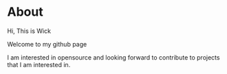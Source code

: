# About 

Hi, This is Wick

Welcome to my github page 

I am interested in opensource and looking forward to contribute to projects that I am interested in.
